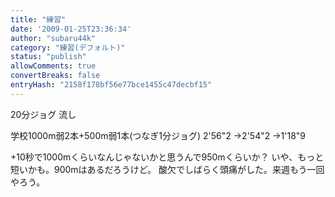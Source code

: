 ```yaml
---
title: "練習"
date: '2009-01-25T23:36:34'
author: "subaru44k"
category: "練習(デフォルト)"
status: "publish"
allowComments: true
convertBreaks: false
entryHash: "2158f178bf56e77bce1455c47decbf15"
---
```

20分ジョグ
流し

学校1000m弱2本+500m弱1本(つなぎ1分ジョグ)
2'56"2
→2'54"2
→1'18"9

+10秒で1000mくらいなんじゃないかと思うんで950mくらいか？
いや、もっと短いかも。900mはあるだろうけど。
酸欠でしばらく頭痛がした。来週もう一回やろう。
